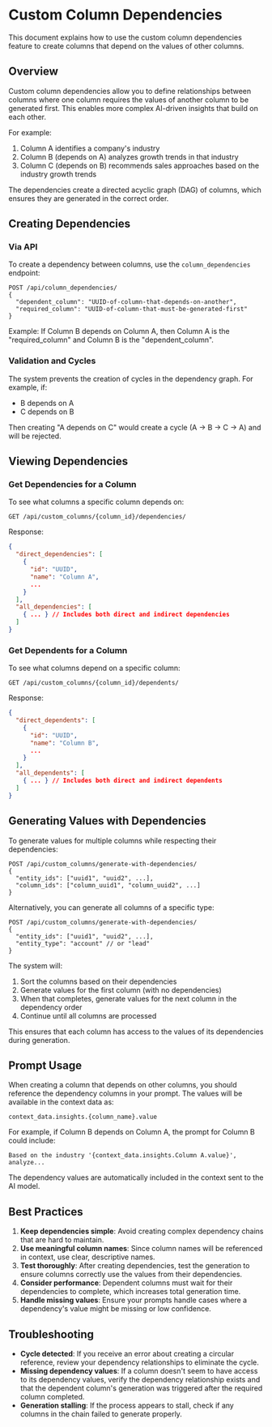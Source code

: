 # Custom Column Dependencies

This document explains how to use the custom column dependencies feature to create columns that depend on the values of other columns.

## Overview

Custom column dependencies allow you to define relationships between columns where one column requires the values of another column to be generated first. This enables more complex AI-driven insights that build on each other.

For example:

1. Column A identifies a company's industry
2. Column B (depends on A) analyzes growth trends in that industry
3. Column C (depends on B) recommends sales approaches based on the industry growth trends

The dependencies create a directed acyclic graph (DAG) of columns, which ensures they are generated in the correct order.

## Creating Dependencies

### Via API

To create a dependency between columns, use the `column_dependencies` endpoint:

```
POST /api/column_dependencies/
{
  "dependent_column": "UUID-of-column-that-depends-on-another",
  "required_column": "UUID-of-column-that-must-be-generated-first"
}
```

Example: If Column B depends on Column A, then Column A is the "required_column" and Column B is the "dependent_column".

### Validation and Cycles

The system prevents the creation of cycles in the dependency graph. For example, if:
- B depends on A
- C depends on B

Then creating "A depends on C" would create a cycle (A → B → C → A) and will be rejected.

## Viewing Dependencies

### Get Dependencies for a Column

To see what columns a specific column depends on:

```
GET /api/custom_columns/{column_id}/dependencies/
```

Response:
```json
{
  "direct_dependencies": [
    {
      "id": "UUID",
      "name": "Column A",
      ...
    }
  ],
  "all_dependencies": [
    { ... } // Includes both direct and indirect dependencies
  ]
}
```

### Get Dependents for a Column

To see what columns depend on a specific column:

```
GET /api/custom_columns/{column_id}/dependents/
```

Response:
```json
{
  "direct_dependents": [
    {
      "id": "UUID",
      "name": "Column B",
      ...
    }
  ],
  "all_dependents": [
    { ... } // Includes both direct and indirect dependents
  ]
}
```

## Generating Values with Dependencies

To generate values for multiple columns while respecting their dependencies:

```
POST /api/custom_columns/generate-with-dependencies/
{
  "entity_ids": ["uuid1", "uuid2", ...],
  "column_ids": ["column_uuid1", "column_uuid2", ...]
}
```

Alternatively, you can generate all columns of a specific type:

```
POST /api/custom_columns/generate-with-dependencies/
{
  "entity_ids": ["uuid1", "uuid2", ...],
  "entity_type": "account" // or "lead"
}
```

The system will:

1. Sort the columns based on their dependencies
2. Generate values for the first column (with no dependencies)
3. When that completes, generate values for the next column in the dependency order
4. Continue until all columns are processed

This ensures that each column has access to the values of its dependencies during generation.

## Prompt Usage

When creating a column that depends on other columns, you should reference the dependency columns in your prompt. The values will be available in the context data as:

```
context_data.insights.{column_name}.value
```

For example, if Column B depends on Column A, the prompt for Column B could include:

```
Based on the industry '{context_data.insights.Column A.value}', analyze...
```

The dependency values are automatically included in the context sent to the AI model.

## Best Practices

1. **Keep dependencies simple**: Avoid creating complex dependency chains that are hard to maintain.
2. **Use meaningful column names**: Since column names will be referenced in context, use clear, descriptive names.
3. **Test thoroughly**: After creating dependencies, test the generation to ensure columns correctly use the values from their dependencies.
4. **Consider performance**: Dependent columns must wait for their dependencies to complete, which increases total generation time.
5. **Handle missing values**: Ensure your prompts handle cases where a dependency's value might be missing or low confidence.

## Troubleshooting

- **Cycle detected**: If you receive an error about creating a circular reference, review your dependency relationships to eliminate the cycle.
- **Missing dependency values**: If a column doesn't seem to have access to its dependency values, verify the dependency relationship exists and that the dependent column's generation was triggered after the required column completed.
- **Generation stalling**: If the process appears to stall, check if any columns in the chain failed to generate properly.